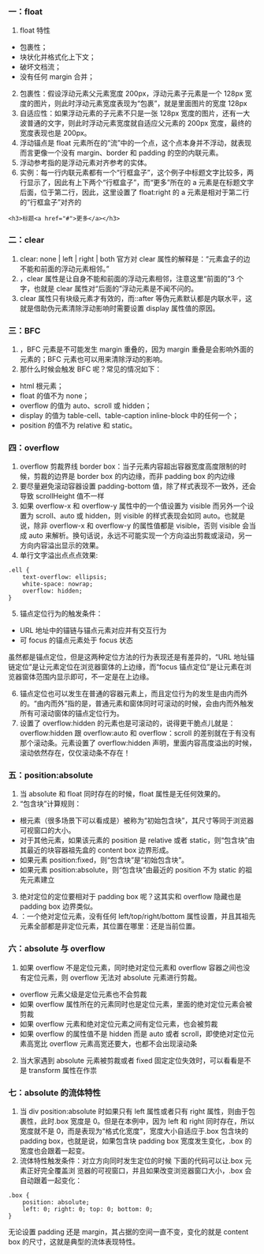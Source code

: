### 一：float

1. float 特性

- 包裹性；
- 块状化并格式化上下文；
- 破坏文档流；
- 没有任何 margin 合并；

2. 包裹性：假设浮动元素父元素宽度 200px，浮动元素子元素是一个 128px 宽度的图片，则此时浮动元素宽度表现为“包裹”，就是里面图片的宽度 128px
3. 自适应性：如果浮动元素的子元素不只是一张 128px 宽度的图片，还有一大波普通的文字，则此时浮动元素宽度就自适应父元素的 200px 宽度，最终的宽度表现也是 200px。
4. 浮动锚点是 float 元素所在的“流”中的一个点，这个点本身并不浮动，就表现而言更像一个没有 margin、border 和 padding 的空的内联元素。
5. 浮动参考指的是浮动元素对齐参考的实体。
6. 实例：每一行内联元素都有一个“行框盒子”，这个例子中标题文字比较多，两行显示了，因此有上下两个“行框盒子”，而“更多”所在的 a 元素是在标题文字后面，位于第二行，因此，这里设置了 float:right 的 a 元素是相对于第二行的“行框盒子”对齐的

```
<h3>标题<a href="#">更多</a></h3>
```

### 二：clear

1. clear: none | left | right | both
   官方对 clear 属性的解释是：“元素盒子的边不能和前面的浮动元素相邻。”
2. ，clear 属性是让自身不能和前面的浮动元素相邻，注意这里“前面的”3 个字，也就是 clear 属性对“后面的”浮动元素是不闻不问的。
3. clear 属性只有块级元素才有效的，而::after 等伪元素默认都是内联水平，这就是借助伪元素清除浮动影响时需要设置 display 属性值的原因。

### 三：BFC

1. ，BFC 元素是不可能发生 margin 重叠的，因为 margin
   重叠是会影响外面的元素的；BFC 元素也可以用来清除浮动的影响。
2. 那什么时候会触发 BFC 呢？常见的情况如下：

- html 根元素；
- float 的值不为 none；
- overflow 的值为 auto、scroll 或 hidden；
- display 的值为 table-cell、table-caption inline-block 中的任何一个；
- position 的值不为 relative 和 static。

### 四：overflow

1. overflow 剪裁界线 border box：当子元素内容超出容器宽度高度限制的时候，剪裁的边界是 border box 的内边缘，而非 padding box 的内边缘
2. 要尽量避免滚动容器设置 padding-bottom 值，除了样式表现不一致外，还会导致 scrollHeight 值不一样
3. 如果 overflow-x 和 overflow-y 属性中的一个值设置为 visible 而另外一个设置为 scroll、auto 或 hidden，则 visible 的样式表现会如同 auto。也就是说，除非 overflow-x 和 overflow-y 的属性值都是 visible，否则 visible 会当成 auto 来解析。换句话说，永远不可能实现一个方向溢出剪裁或滚动，另一方向内容溢出显示的效果。
4. 单行文字溢出点点点效果:

```
.ell {
    text-overflow: ellipsis;
    white-space: nowrap;
    overflow: hidden;
}
```

5. 锚点定位行为的触发条件：

- URL 地址中的锚链与锚点元素对应并有交互行为
- 可 focus 的锚点元素处于 focus 状态

虽然都是锚点定位，但是这两种定位方法的行为表现还是有差异的，“URL 地址锚链定位”是让元素定位在浏览器窗体的上边缘，而“focus 锚点定位”是让元素在浏览器窗体范围内显示即可，不一定是在上边缘。

6. 锚点定位也可以发生在普通的容器元素上，而且定位行为的发生是由内而外的。“由内而外”指的是，普通元素和窗体同时可滚动的时候，会由内而外触发所有可滚动窗体的锚点定位行为。
7. 设置了 overflow:hidden 的元素也是可滚动的，说得更干脆点儿就是：overflow:hidden 跟 overflow:auto 和 overflow：scroll 的差别就在于有没有那个滚动条。元素设置了 overflow:hidden 声明，里面内容高度溢出的时候，滚动依然存在，仅仅滚动条不存在！

### 五：position:absolute

1. 当 absolute 和 float 同时存在的时候，float 属性是无任何效果的。
2. “包含块”计算规则：

- 根元素（很多场景下可以看成是<html>）被称为“初始包含块”，其尺寸等同于浏览器可视窗口的大小。
- 对于其他元素，如果该元素的 position 是 relative 或者 static，则“包含块”由其最近的块容器祖先盒的 content box 边界形成。
- 如果元素 position:fixed，则“包含块”是“初始包含块”。
- 如果元素 position:absolute，则“包含块”由最近的 position 不为 static 的祖先元素建立

3. 绝对定位的定位要相对于 padding box 呢？这其实和 overflow 隐藏也是 padding box 边界类似。
4. ：一个绝对定位元素，没有任何 left/top/right/bottom 属性设置，并且其祖先元素全部都是非定位元素，其位置在哪里：还是当前位置。

### 六：absolute 与 overflow

1. 如果 overflow 不是定位元素，同时绝对定位元素和 overflow 容器之间也没有定位元素，则 overflow 无法对 absolute 元素进行剪裁。

- overflow 元素父级是定位元素也不会剪裁
- 如果 overflow 属性所在的元素同时也是定位元素，里面的绝对定位元素会被剪裁
- 如果 overflow 元素和绝对定位元素之间有定位元素，也会被剪裁
- 如果 overflow 的属性值不是 hidden 而是 auto 或者 scroll，即使绝对定位元素高宽比 overflow 元素高宽还要大，也都不会出现滚动条

2. 当大家遇到 absolute 元素被剪裁或者 fixed 固定定位失效时，可以看看是不是 transform 属性在作祟

### 七：absolute 的流体特性

1. 当 div position:absolute 时如果只有 left 属性或者只有 right 属性，则由于包裹性，此时.box 宽度是 0。但是在本例中，因为 left 和 right 同时存在，所以宽度就不是 0，而是表现为“格式化宽度”，宽度大小自适应于.box 包含块的 padding box，也就是说，如果包含块 padding box 宽度发生变化，.box 的宽度也会跟着一起变。
2. 流体特性触发条件：对立方向同时发生定位的时候
   下面的代码可以让.box 元素正好完全覆盖浏
   览器的可视窗口，并且如果改变浏览器窗口大小，.box 会自动跟着一起变化：

```
.box {
    position: absolute;
    left: 0; right: 0; top: 0; bottom: 0;
}
```

无论设置 padding 还是 margin，其占据的空间一直不变，变化的就是 content box 的尺寸，这就是典型的流体表现特性。
